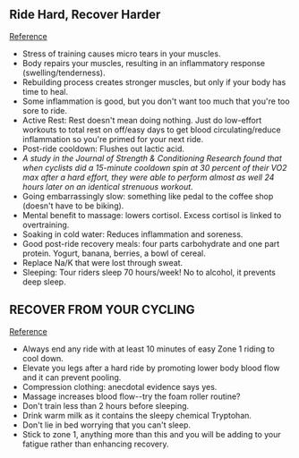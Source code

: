 ## Ride Hard, Recover Harder
[Reference](http://www.bicycling.com/training/fitness/ride-hard-recover-harder)

- Stress of training causes micro tears in your muscles.
- Body repairs your muscles, resulting in an inflammatory response (swelling/tenderness).
- Rebuilding process creates stronger muscles, but only if your body has time to heal.
- Some inflammation is good, but you don't want too much that you're too sore to ride.
- Active Rest: Rest doesn't mean doing nothing. Just do low-effort workouts to total rest on off/easy days to get blood circulating/reduce inflammation so you're primed for your next ride.
- Post-ride cooldown: Flushes out lactic acid.
- *A study in the Journal of Strength & Conditioning Research found that when cyclists did a 15-minute cooldown spin at 30 percent of their VO2 max after a hard effort, they were able to perform almost as well 24 hours later on an identical strenuous workout.*
- Going embarrassingly slow: something like pedal to the coffee shop (doesn't have to be biking).
- Mental benefit to massage: lowers cortisol. Excess cortisol is linked to overtraining.
- Soaking in cold water: Reduces inflammation and soreness.
- Good post-ride recovery meals: four parts carbohydrate and one part protein. Yogurt, banana, berries, a bowl of cereal.
- Replace Na/K that were lost through sweat.
- Sleeping: Tour riders sleep 70 hours/week! No to alcohol, it prevents deep sleep.

## RECOVER FROM YOUR CYCLING
[Reference](https://www.britishcycling.org.uk/knowledge/article/izn20130108-Sportive-R-R--Maximise-your-post-ride-recovery-0)

- Always end any ride with at least 10 minutes of easy Zone 1 riding to cool down.
- Elevate you legs after a hard ride by promoting lower body blood flow and it can prevent pooling.
- Compression clothing: anecdotal evidence says yes.
- Massage increases blood flow--try the foam roller routine?
- Don't train less than 2 hours before sleeping.
- Drink warm milk as it contains the sleepy chemical Tryptohan.
- Don't lie in bed worrying that you can't sleep.
- Stick to zone 1, anything more than this and you will be adding to your fatigue rather than enhancing recovery.
